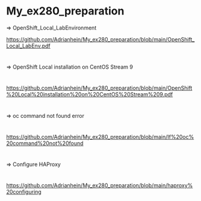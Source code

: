 # My_ex280_preparation

=> OpenShift_Local_LabEnvironment

https://github.com/Adrianhein/My_ex280_preparation/blob/main/OpenShift_Local_LabEnv.pdf

#
=> OpenShift Local installation on CentOS Stream 9
#
https://github.com/Adrianhein/My_ex280_preparation/blob/main/OpenShift%20Local%20installation%20on%20CentOS%20Stream%209.pdf
#
#
=> oc command not found error
#
https://github.com/Adrianhein/My_ex280_preparation/blob/main/If%20oc%20command%20not%20found
#
#
=> Configure HAProxy 
#
https://github.com/Adrianhein/My_ex280_preparation/blob/main/haproxy%20configuring
#



